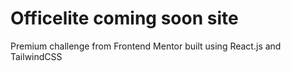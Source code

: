 # Officelite coming soon site

Premium challenge from Frontend Mentor built using React.js and TailwindCSS
